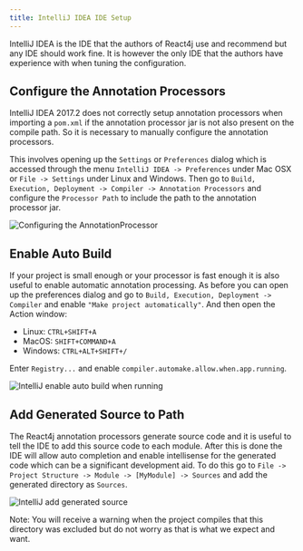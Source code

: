 ```yaml
---
title: IntelliJ IDEA IDE Setup
---
```


IntelliJ IDEA is the IDE that the authors of React4j use and recommend but any IDE should work fine. It
is however the only IDE that the authors have experience with when tuning the configuration.

## Configure the Annotation Processors

IntelliJ IDEA 2017.2 does not correctly setup annotation processors when importing a `pom.xml` if the
annotation processor jar is not also present on the compile path. So it is necessary to manually configure
the annotation processors.

This involves opening up the `Settings` or `Preferences` dialog which is accessed through the
menu `IntelliJ IDEA -> Preferences` under Mac OSX or `File -> Settings` under Linux and Windows.
Then go to `Build, Execution, Deployment -> Compiler -> Annotation Processors` and configure
the `Processor Path` to include the path to the annotation processor jar.

![Configuring the AnnotationProcessor](/img/IntelliJ-AnnotationProcessor.png)

## Enable Auto Build

If your project is small enough or your processor is fast enough it is also useful to enable
automatic annotation processing. As before you can open up the preferences dialog and go to
`Build, Execution, Deployment -> Compiler` and enable `"Make project automatically"`. And then
open the Action window:

* Linux: `CTRL+SHIFT+A`
* MacOS: `SHIFT+COMMAND+A`
* Windows: `CTRL+ALT+SHIFT+/`

Enter `Registry...` and enable `compiler.automake.allow.when.app.running`.

![IntelliJ enable auto build when running](/img/IntelliJ-EnableAutoBuild.png)

## Add Generated Source to Path

The React4j annotation processors generate source code and it is useful to tell the IDE to add this source
code to each module. After this is done the IDE will allow auto completion and enable intellisense
for the generated code which can be a significant development aid. To do this go to
`File -> Project Structure -> Module -> [MyModule] -> Sources` and add the generated directory as `Sources`.

![IntelliJ add generated source](/img/IntelliJ-AddSource.png)

Note: You will receive a warning when the project compiles that this directory was excluded but
do not worry as that is what we expect and want.
